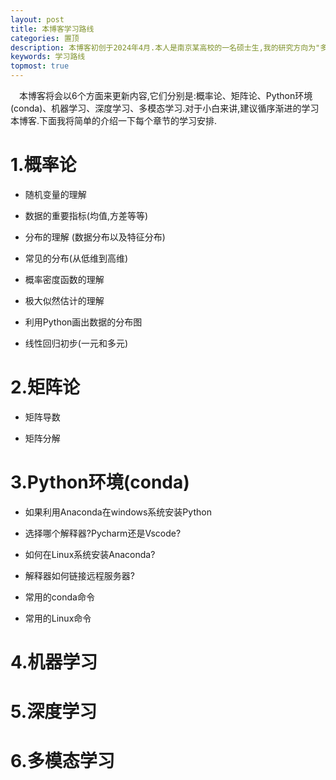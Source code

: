 ```yaml
---
layout: post
title: 本博客学习路线
categories: 置顶
description: 本博客初创于2024年4月.本人是南京某高校的一名硕士生,我的研究方向为"多模态学习"(数学专业).
keywords: 学习路线
topmost: true
---
```


&emsp;本博客将会以6个方面来更新内容,它们分别是:概率论、矩阵论、Python环境(conda)、机器学习、深度学习、多模态学习.对于小白来讲,建议循序渐进的学习本博客.下面我将简单的介绍一下每个章节的学习安排.

# 1.概率论

* 随机变量的理解

* 数据的重要指标(均值,方差等等)

* 分布的理解 (数据分布以及特征分布)

* 常见的分布(从低维到高维)

* 概率密度函数的理解

* 极大似然估计的理解

* 利用Python画出数据的分布图

* 线性回归初步(一元和多元)

# 2.矩阵论

* 矩阵导数

* 矩阵分解

# 3.Python环境(conda)

* 如果利用Anaconda在windows系统安装Python

* 选择哪个解释器?Pycharm还是Vscode?

* 如何在Linux系统安装Anaconda?

* 解释器如何链接远程服务器?

* 常用的conda命令

* 常用的Linux命令

# 4.机器学习

# 5.深度学习

# 6.多模态学习
